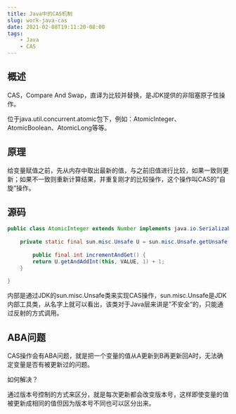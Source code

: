 ```yaml
---
title: Java中的CAS机制
slug: work-java-cas
date: 2021-02-08T19:11:20-08:00
tags:
    - Java
    - CAS
---
```


## 概述

CAS，Compare And Swap，直译为比较并替换，是JDK提供的非阻塞原子性操作。

位于java.util.concurrent.atomic包下，例如：AtomicInteger、AtomicBoolean、AtomicLong等等。

## 原理

给变量赋值之前，先从内存中取出最新的值，与之前旧值进行比较，如果一致则更新；如果不一致则重新计算结果，并重复刚才的比较操作，这个操作叫CAS的”自旋“操作。

## 源码

```java
public class AtomicInteger extends Number implements java.io.Serializable {
  	
  	private static final sun.misc.Unsafe U = sun.misc.Unsafe.getUnsafe();
  
		public final int incrementAndGet() {
        return U.getAndAddInt(this, VALUE, 1) + 1;
    }
  	
}
```

内部是通过JDK的sun.misc.Unsafe类来实现CAS操作，sun.misc.Unsafe是JDK内部工具类，从名字上就可以看出，该类对于Java层来讲是”不安全“的，只能通过反射的方式调用。

## ABA问题

CAS操作会有ABA问题，就是把一个变量的值从A更新到B再更新回A时，无法确定变量是否有被更新过的问题。

如何解决？

通过版本号控制的方式来区分，就是每次更新都会改变版本号，这样即使变量的值被更新成相同的值但因为版本号不同也可以区分出来。

